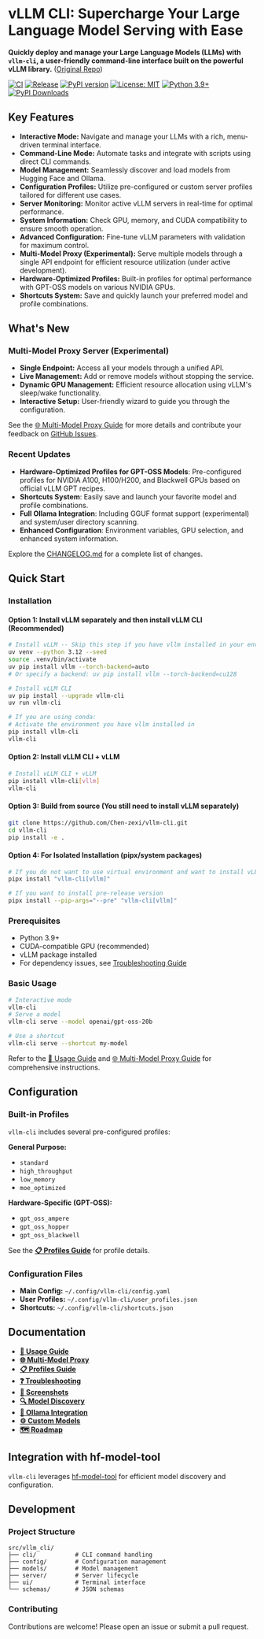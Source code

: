 # vLLM CLI: Supercharge Your Large Language Model Serving with Ease

**Quickly deploy and manage your Large Language Models (LLMs) with `vllm-cli`, a user-friendly command-line interface built on the powerful vLLM library.**  ([Original Repo](https://github.com/Chen-zexi/vllm-cli))

[![CI](https://github.com/Chen-zexi/vllm-cli/actions/workflows/ci.yml/badge.svg)](https://github.com/Chen-zexi/vllm-cli/actions/workflows/ci.yml)
[![Release](https://github.com/Chen-zexi/vllm-cli/actions/workflows/python-publish.yml/badge.svg)](https://github.com/Chen-zexi/vllm-cli/actions/workflows/python-publish.yml)
[![PyPI version](https://badge.fury.io/py/vllm-cli.svg)](https://badge.fury.io/py/vllm-cli)
[![License: MIT](https://img.shields.io/badge/License-MIT-yellow.svg)](https://opensource.org/licenses/MIT)
[![Python 3.9+](https://img.shields.io/badge/python-3.9+-blue.svg)](https://www.python.org/downloads/)
[![PyPI Downloads](https://static.pepy.tech/badge/vllm-cli)](https://pepy.tech/projects/vllm-cli)

## Key Features

*   **Interactive Mode:**  Navigate and manage your LLMs with a rich, menu-driven terminal interface.
*   **Command-Line Mode:** Automate tasks and integrate with scripts using direct CLI commands.
*   **Model Management:** Seamlessly discover and load models from Hugging Face and Ollama.
*   **Configuration Profiles:** Utilize pre-configured or custom server profiles tailored for different use cases.
*   **Server Monitoring:** Monitor active vLLM servers in real-time for optimal performance.
*   **System Information:**  Check GPU, memory, and CUDA compatibility to ensure smooth operation.
*   **Advanced Configuration:** Fine-tune vLLM parameters with validation for maximum control.
*   **Multi-Model Proxy (Experimental):** Serve multiple models through a single API endpoint for efficient resource utilization (under active development).
*   **Hardware-Optimized Profiles:**  Built-in profiles for optimal performance with GPT-OSS models on various NVIDIA GPUs.
*   **Shortcuts System:**  Save and quickly launch your preferred model and profile combinations.

## What's New

### Multi-Model Proxy Server (Experimental)

*   **Single Endpoint:** Access all your models through a unified API.
*   **Live Management:** Add or remove models without stopping the service.
*   **Dynamic GPU Management:** Efficient resource allocation using vLLM's sleep/wake functionality.
*   **Interactive Setup:** User-friendly wizard to guide you through the configuration.

See the [🌐 Multi-Model Proxy Guide](docs/multi-model-proxy.md) for more details and contribute your feedback on [GitHub Issues](https://github.com/Chen-zexi/vllm-cli/issues).

### Recent Updates

*   **Hardware-Optimized Profiles for GPT-OSS Models**: Pre-configured profiles for NVIDIA A100, H100/H200, and Blackwell GPUs based on official vLLM GPT recipes.
*   **Shortcuts System**: Easily save and launch your favorite model and profile combinations.
*   **Full Ollama Integration**: Including GGUF format support (experimental) and system/user directory scanning.
*   **Enhanced Configuration**: Environment variables, GPU selection, and enhanced system information.

Explore the [CHANGELOG.md](CHANGELOG.md) for a complete list of changes.

## Quick Start

### Installation

#### Option 1: Install vLLM separately and then install vLLM CLI (Recommended)

```bash
# Install vLLM -- Skip this step if you have vllm installed in your environment
uv venv --python 3.12 --seed
source .venv/bin/activate
uv pip install vllm --torch-backend=auto
# Or specify a backend: uv pip install vllm --torch-backend=cu128

# Install vLLM CLI
uv pip install --upgrade vllm-cli
uv run vllm-cli

# If you are using conda:
# Activate the environment you have vllm installed in
pip install vllm-cli
vllm-cli
```

#### Option 2: Install vLLM CLI + vLLM

```bash
# Install vLLM CLI + vLLM
pip install vllm-cli[vllm]
vllm-cli
```

#### Option 3: Build from source (You still need to install vLLM separately)

```bash
git clone https://github.com/Chen-zexi/vllm-cli.git
cd vllm-cli
pip install -e .
```

#### Option 4: For Isolated Installation (pipx/system packages)

```bash
# If you do not want to use virtual environment and want to install vLLM along with vLLM CLI
pipx install "vllm-cli[vllm]"

# If you want to install pre-release version
pipx install --pip-args="--pre" "vllm-cli[vllm]"
```

### Prerequisites

*   Python 3.9+
*   CUDA-compatible GPU (recommended)
*   vLLM package installed
*   For dependency issues, see [Troubleshooting Guide](docs/troubleshooting.md#dependency-conflicts)

### Basic Usage

```bash
# Interactive mode
vllm-cli
# Serve a model
vllm-cli serve --model openai/gpt-oss-20b

# Use a shortcut
vllm-cli serve --shortcut my-model
```

Refer to the [📘 Usage Guide](docs/usage-guide.md) and [🌐 Multi-Model Proxy Guide](docs/multi-model-proxy.md) for comprehensive instructions.

## Configuration

### Built-in Profiles

`vllm-cli` includes several pre-configured profiles:

**General Purpose:**

*   `standard`
*   `high_throughput`
*   `low_memory`
*   `moe_optimized`

**Hardware-Specific (GPT-OSS):**

*   `gpt_oss_ampere`
*   `gpt_oss_hopper`
*   `gpt_oss_blackwell`

See the [**📋 Profiles Guide**](docs/profiles.md) for profile details.

### Configuration Files

*   **Main Config:** `~/.config/vllm-cli/config.yaml`
*   **User Profiles:** `~/.config/vllm-cli/user_profiles.json`
*   **Shortcuts:** `~/.config/vllm-cli/shortcuts.json`

## Documentation

*   [**📘 Usage Guide**](docs/usage-guide.md)
*   [**🌐 Multi-Model Proxy**](docs/multi-model-proxy.md)
*   [**📋 Profiles Guide**](docs/profiles.md)
*   [**❓ Troubleshooting**](docs/troubleshooting.md)
*   [**📸 Screenshots**](docs/screenshots.md)
*   [**🔍 Model Discovery**](docs/MODEL_DISCOVERY_QUICK_REF.md)
*   [**🦙 Ollama Integration**](docs/ollama-integration.md)
*   [**⚙️ Custom Models**](docs/custom-model-serving.md)
*   [**🗺️ Roadmap**](docs/roadmap.md)

## Integration with hf-model-tool

`vllm-cli` leverages [hf-model-tool](https://github.com/Chen-zexi/hf-model-tool) for efficient model discovery and configuration.

## Development

### Project Structure

```
src/vllm_cli/
├── cli/           # CLI command handling
├── config/        # Configuration management
├── models/        # Model management
├── server/        # Server lifecycle
├── ui/            # Terminal interface
└── schemas/       # JSON schemas
```

### Contributing

Contributions are welcome!  Please open an issue or submit a pull request.